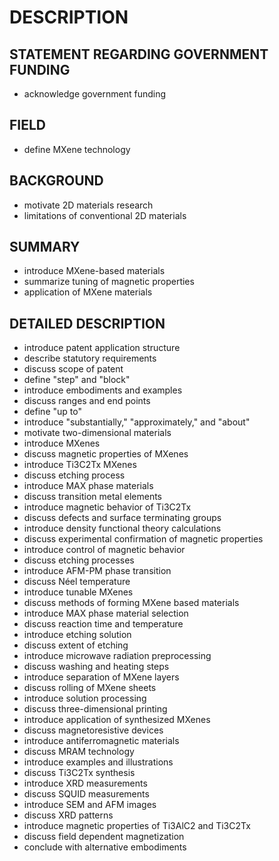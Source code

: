 # DESCRIPTION

## STATEMENT REGARDING GOVERNMENT FUNDING

- acknowledge government funding

## FIELD

- define MXene technology

## BACKGROUND

- motivate 2D materials research
- limitations of conventional 2D materials

## SUMMARY

- introduce MXene-based materials
- summarize tuning of magnetic properties
- application of MXene materials

## DETAILED DESCRIPTION

- introduce patent application structure
- describe statutory requirements
- discuss scope of patent
- define "step" and "block"
- introduce embodiments and examples
- discuss ranges and end points
- define "up to"
- introduce "substantially," "approximately," and "about"
- motivate two-dimensional materials
- introduce MXenes
- discuss magnetic properties of MXenes
- introduce Ti3C2Tx MXenes
- discuss etching process
- introduce MAX phase materials
- discuss transition metal elements
- introduce magnetic behavior of Ti3C2Tx
- discuss defects and surface terminating groups
- introduce density functional theory calculations
- discuss experimental confirmation of magnetic properties
- introduce control of magnetic behavior
- discuss etching processes
- introduce AFM-PM phase transition
- discuss Néel temperature
- introduce tunable MXenes
- discuss methods of forming MXene based materials
- introduce MAX phase material selection
- discuss reaction time and temperature
- introduce etching solution
- discuss extent of etching
- introduce microwave radiation preprocessing
- discuss washing and heating steps
- introduce separation of MXene layers
- discuss rolling of MXene sheets
- introduce solution processing
- discuss three-dimensional printing
- introduce application of synthesized MXenes
- discuss magnetoresistive devices
- introduce antiferromagnetic materials
- discuss MRAM technology
- introduce examples and illustrations
- discuss Ti3C2Tx synthesis
- introduce XRD measurements
- discuss SQUID measurements
- introduce SEM and AFM images
- discuss XRD patterns
- introduce magnetic properties of Ti3AlC2 and Ti3C2Tx
- discuss field dependent magnetization
- conclude with alternative embodiments

